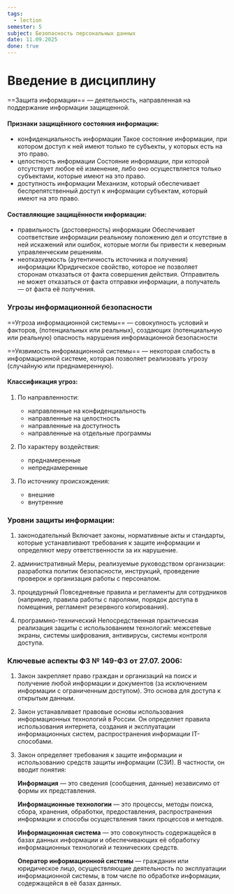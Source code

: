 ```yaml
---
tags:
  - lection
semester: 5
subject: Безопасность персональных данных
date: 11.09.2025
done: true
---
```

# Введение в дисциплину


==Защита информации== — деятельность, направленная на поддержание информации защищенной.

#### Признаки защищённого состояния информации:
- конфиденциальность информации
	Такое состояние информации, при котором доступ к ней имеют только те субъекты, у которых есть на это право.
- целостность информации
	Состояние информации, при которой отсутствует любое её изменение, либо оно осуществляется только субъектами, которые имеют на это право.
- доступность информации
	Механизм, который обеспечивает беспрепятственный доступ к информации субъектам, который имеют на это право.

#### Составляющие защищённости информации:
- правильность (достоверность) информации
	Обеспечивает соответствие информации реальному положению дел и отсутствие в ней искажений или ошибок, которые могли бы привести к неверным управленческим решениям.
- неотказуемость (аутентичность источника и получения) информации
	Юридическое свойство, которое не позволяет сторонам отказаться от факта совершения действия. Отправитель не может отказаться от факта отправки информации, а получатель — от факта её получения. 

### Угрозы информационной безопасности

==Угроза информационной системы== — совокупность условий и факторов, (потенциальных или реальных), создающих (потенциальную или реальную) опасность нарушения информационной безопасности

==Уязвимость информационной системы== — некоторая слабость в информационной системе, которая позволяет реализовать угрозу (случайную или преднамеренную).
#### Классификация угроз:
1. По направленности:
	-  направленные на конфиденциальность
	- направленные на целостность
	- направленные на доступность
	- направленные на отдельные программы
	
2. По характеру воздействия:
	- преднамеренные
	- непреднамеренные
	
3. По источнику происхождения:
	- внешние
	- внутренние


### Уровни защиты информации:

1. законодательный
	Включает законы, нормативные акты и стандарты, которые устанавливают требования к защите информации и определяют меру ответственности за их нарушение.
	
2. административный
	Меры, реализуемые руководством организации: разработка политик безопасности, инструкций, проведение проверок и организация работы с персоналом.
	
3. процедурный
	Повседневные правила и регламенты для сотрудников (например, правила работы с паролями, порядок доступа в помещения, регламент резервного копирования).
	
4. программно-технический
	Непосредственная практическая реализация защиты с использованием технологий: межсетевые экраны, системы шифрования, антивирусы, системы контроля доступа.

### Ключевые аспекты ФЗ № 149-ФЗ от 27.07. 2006:  

1. Закон закрепляет право граждан и организаций на поиск и получение любой информации и документов (за исключением информации с ограниченным доступом). Это основа для доступа к открытым данным.

2. Закон устанавливает правовые основы использования информационных технологий в России. Он определяет правила использования интернета, создания и эксплуатации информационных систем, распространения информации IT-способами.

3. Закон определяет требования к защите информации и использованию средств защиты информации (СЗИ). В частности, он вводит понятия:

	**Информация** — это сведения (сообщения, данные) независимо от формы их представления.
	
	**Информационные технологии** — это процессы, методы поиска, сбора, хранения, обработки, предоставления, распространения информации и способы осуществления таких процессов и методов.
	
	**Информационная система** — это совокупность содержащейся в базах данных информации и обеспечивающих её обработку информационных технологий и технических средств.
	
	**Оператор информационной системы** — гражданин или юридическое лицо, осуществляющие деятельность по эксплуатации информационной системы, в том числе по обработке информации, содержащейся в её базах данных.